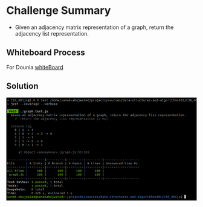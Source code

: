 # Challenge Summary
<!-- Description of the challenge -->
- Given an adjacency matrix representation of a graph, return the adjacency list representation.

## Whiteboard Process
<!-- Embedded whiteboard image -->
For Dounia
[whiteBoard](https://docs.google.com/spreadsheets/d/1_638Ed-33Gj1WnY4XKBFGhLlI-eo5E325wASUnoJvMI/edit?usp=sharing)

## Solution
<!-- Show how to run your code, and examples of it in action -->
![](../C39_401js/img/test.png)

